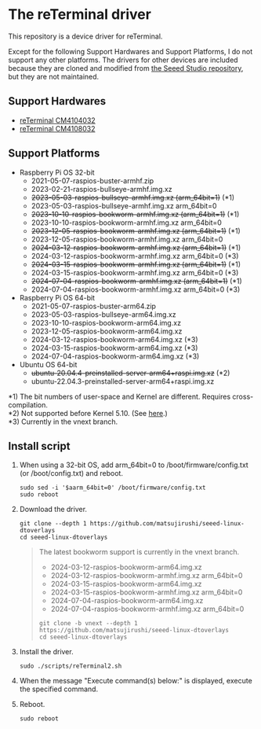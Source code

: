 # The reTerminal driver

This repository is a device driver for reTerminal.

Except for the following Support Hardwares and Support Platforms, I do not support any other platforms.
The drivers for other devices are included because they are cloned and modified from [the Seeed Studio repository](https://github.com/Seeed-Studio/seeed-linux-dtoverlays), but they are not maintained.

## Support Hardwares

* [reTerminal CM4104032](https://www.seeedstudio.com/ReTerminal-with-CM4-p-4904.html)
* [reTerminal CM4108032](https://www.seeedstudio.com/reTerminal-CM4108032-p-5712.html)

## Support Platforms

* Raspberry Pi OS 32-bit
  * 2021-05-07-raspios-buster-armhf.zip
  * 2023-02-21-raspios-bullseye-armhf.img.xz
  * ~~2023-05-03-raspios-bullseye-armhf.img.xz (arm_64bit=1)~~ (*1)
  * 2023-05-03-raspios-bullseye-armhf.img.xz arm_64bit=0
  * ~~2023-10-10-raspios-bookworm-armhf.img.xz (arm_64bit=1)~~ (*1)
  * 2023-10-10-raspios-bookworm-armhf.img.xz arm_64bit=0
  * ~~2023-12-05-raspios-bookworm-armhf.img.xz (arm_64bit=1)~~ (*1)
  * 2023-12-05-raspios-bookworm-armhf.img.xz arm_64bit=0
  * ~~2024-03-12-raspios-bookworm-armhf.img.xz (arm_64bit=1)~~ (*1)
  * 2024-03-12-raspios-bookworm-armhf.img.xz arm_64bit=0 (*3)
  * ~~2024-03-15-raspios-bookworm-armhf.img.xz (arm_64bit=1)~~ (*1)
  * 2024-03-15-raspios-bookworm-armhf.img.xz arm_64bit=0 (*3)
  * ~~2024-07-04-raspios-bookworm-armhf.img.xz (arm_64bit=1)~~ (*1)
  * 2024-07-04-raspios-bookworm-armhf.img.xz arm_64bit=0 (*3)
* Raspberry Pi OS 64-bit
  * 2021-05-07-raspios-buster-arm64.zip
  * 2023-05-03-raspios-bullseye-arm64.img.xz
  * 2023-10-10-raspios-bookworm-arm64.img.xz
  * 2023-12-05-raspios-bookworm-arm64.img.xz
  * 2024-03-12-raspios-bookworm-arm64.img.xz (*3)
  * 2024-03-15-raspios-bookworm-arm64.img.xz (*3)
  * 2024-07-04-raspios-bookworm-arm64.img.xz (*3)
* Ubuntu OS 64-bit
  * ~~ubuntu-20.04.4-preinstalled-server-arm64+raspi.img.xz~~ (*2)
  * ubuntu-22.04.3-preinstalled-server-arm64+raspi.img.xz

*1) The bit numbers of user-space and Kernel are different. Requires cross-compilation.  
*2) Not supported before Kernel 5.10. (See [here](https://github.com/raspberrypi/linux/issues/2521#issuecomment-741738760).)  
*3) Currently in the vnext branch.

## Install script

1. When using a 32-bit OS, add arm_64bit=0 to /boot/firmware/config.txt (or /boot/config.txt) and reboot.

   ```
   sudo sed -i '$aarm_64bit=0' /boot/firmware/config.txt
   sudo reboot
   ```

2. Download the driver.

   ```
   git clone --depth 1 https://github.com/matsujirushi/seeed-linux-dtoverlays
   cd seeed-linux-dtoverlays
   ```

   > The latest bookworm support is currently in the vnext branch.
   > 
   > * 2024-03-12-raspios-bookworm-arm64.img.xz
   > * 2024-03-12-raspios-bookworm-armhf.img.xz arm_64bit=0
   > * 2024-03-15-raspios-bookworm-arm64.img.xz
   > * 2024-03-15-raspios-bookworm-armhf.img.xz arm_64bit=0
   > * 2024-07-04-raspios-bookworm-arm64.img.xz
   > * 2024-07-04-raspios-bookworm-armhf.img.xz arm_64bit=0
   > 
   > ```
   > git clone -b vnext --depth 1 https://github.com/matsujirushi/seeed-linux-dtoverlays
   > cd seeed-linux-dtoverlays
   > ```


3. Install the driver.

   ```
   sudo ./scripts/reTerminal2.sh
   ```

4. When the message "Execute command(s) below:" is displayed, execute the specified command.

5. Reboot.

   ```
   sudo reboot
   ```

